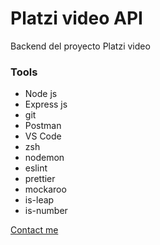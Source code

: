 # Platzi video API

Backend del proyecto Platzi video

### Tools

- Node js
- Express js
- git
- Postman
- VS Code
- zsh
- nodemon
- eslint
- prettier
- mockaroo
- is-leap
- is-number

[Contact me](mailto:fenriquegimenez@gmail.com)
